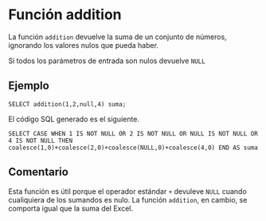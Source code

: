 ﻿---
Autogenerated: true
---

# Función  addition

La función `addition` devuelve la suma de un conjunto de números, ignorando los valores nulos que pueda haber.

Si todos los parámetros de entrada son nulos devuelve `NULL`

## Ejemplo

```
SELECT addition(1,2,null,4) suma;
```` 

El código SQL generado es el siguiente.

```
SELECT CASE WHEN 1 IS NOT NULL OR 2 IS NOT NULL OR NULL IS NOT NULL OR 4 IS NOT NULL THEN coalesce(1,0)+coalesce(2,0)+coalesce(NULL,0)+coalesce(4,0) END AS suma
```

## Comentario

Esta función es útil porque el operador estándar `+`  devuleve `NULL` cuando cualiquiera de los sumandos es nulo.  La función `addition`, en cambio, se comporta igual que la suma del  Excel.
